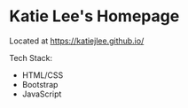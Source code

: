# Katie Lee's Homepage
Located at https://katiejlee.github.io/

Tech Stack:
- HTML/CSS
- Bootstrap
- JavaScript
